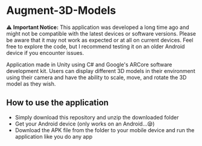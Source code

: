 # Augment-3D-Models

⚠️ **Important Notice:** This application was developed a long time ago and might not be compatible with the latest devices or software versions. Please be aware that it may not work as expected or at all on current devices. Feel free to explore the code, but I recommend testing it on an older Android device if you encounter issues.

Application made in Unity using C# and Google's ARCore software development kit. Users can display different 3D models in their environment using their camera and have the ability to scale, move, and rotate the 3D model as they wish.

## How to use the application
* Simply download this repository and unzip the downloaded folder
* Get your Android device (only works on an Android...😪)
* Download the APK file from the folder to your mobile device and run the application like you do any app

